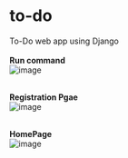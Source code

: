 # to-do
To-Do web app using Django<br><br>
**Run command**<br>
![image](https://github.com/akku9654/to-do/assets/112573138/a6c4fc61-9199-4c84-8154-304de663f885) <br><br>

**Registration Pgae**<br>
![image](https://github.com/akku9654/to-do/assets/112573138/1dec7af9-8d2f-4668-a369-f1621ecb5190)<br><br>

**HomePage**<br>
![image](https://github.com/akku9654/to-do/assets/112573138/a59bdc4e-24d0-48ca-ab8a-37f3d2b0e62f)
